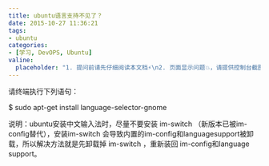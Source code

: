 ```yaml
---
title: ubuntu语言支持不见了？
date: 2015-10-27 11:36:21
tags:
- ubuntu
categories:
- [学习, DevOPS, Ubuntu]
valine:
  placeholder: "1. 提问前请先仔细阅读本文档⚡\n2. 页面显示问题💥，请提供控制台截图📸或者您的测试网址\n3. 其他任何报错💣，请提供详细描述和截图📸，祝食用愉快💪"
---
```


请终端执行下列语句：

$ sudo apt-get install language-selector-gnome

说明：ubuntu安装中文输入法时，尽量不要安装 im-switch （新版本已被im-config替代），安装im-switch 会导致内置的im-config和languagesupport被卸载，所以解决方法就是先卸载掉 im-switch ，重新装回 im-config和language support。


